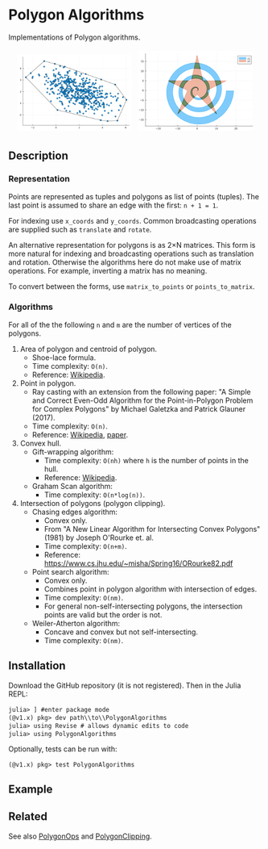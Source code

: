 # Polygon Algorithms

Implementations of Polygon algorithms.

<p align="center">
  <img src="images/convex_hull.png" width="45%" style="padding:5px"/>
  <img src="images/spiral_star.png" width="45%"  style="padding:5px"/> 
</p>

## Description
### Representation

Points are represented as tuples and polygons as list of points (tuples).
The last point is assumed to share an edge with the first: `n + 1 = 1`.

For indexing use `x_coords` and `y_coords`. 
Common broadcasting operations are supplied such as `translate` and `rotate`.

An alternative representation for polygons is as 2&times;N matrices. 
This form is more natural for indexing and broadcasting operations such as translation and rotation.
Otherwise the algorithms here do not make use of matrix operations. 
For example, inverting a matrix has no meaning.

To convert between the forms, use `matrix_to_points` or `points_to_matrix`.

### Algorithms

For all of the the following `n` and `m` are the number of vertices of the polygons.

1. Area of polygon and centroid of polygon. 
    - Shoe-lace formula.
    - Time complexity: `O(n)`. 
    - Reference: [Wikipedia](https://en.wikipedia.org/wiki/Polygon#Area).
2. Point in polygon.
    - Ray casting with an extension from the following paper: "A Simple and Correct Even-Odd Algorithm for the Point-in-Polygon Problem for Complex Polygons" by Michael Galetzka and Patrick Glauner (2017).
    - Time complexity: `O(n)`. 
    - Reference: [Wikipedia](https://en.wikipedia.org/wiki/Point_in_polygon), [paper](https://arxiv.org/abs/1207.3502).
3. Convex hull.
    - Gift-wrapping algorithm:
        - Time complexity: `O(nh)` where `h` is the number of points in the hull.
        - Reference: [Wikipedia](https://en.wikipedia.org/wiki/Gift_wrapping_algorithm).
    - Graham Scan algorithm:
        - Time complexity: `O(n*log(n))`.
4. Intersection of polygons (polygon clipping). 
    - Chasing edges algorithm:
        - Convex only.
        - From "A New Linear Algorithm for Intersecting Convex Polygons" (1981) by Joseph O'Rourke et. al.
        - Time complexity: `O(n+m)`.
        - Reference: https://www.cs.jhu.edu/~misha/Spring16/ORourke82.pdf
    - Point search algorithm:
        - Convex only.
        - Combines point in polygon algorithm with intersection of edges.
        - Time complexity: `O(nm)`.
        - For general non-self-intersecting polygons, the intersection points are valid but the order is not.
    - Weiler-Atherton algorithm:
        - Concave and convex but not self-intersecting.
        - Time complexity: `O(nm)`. 

## Installation

Download the GitHub repository (it is not registered). Then in the Julia REPL:
```
julia> ] #enter package mode
(@v1.x) pkg> dev path\\to\\PolygonAlgorithms
julia> using Revise # allows dynamic edits to code
julia> using PolygonAlgorithms
```

Optionally, tests can be run with:
```
(@v1.x) pkg> test PolygonAlgorithms
```

## Example


## Related

See also [PolygonOps](https://github.com/JuliaGeometry/PolygonOps.jl)
and [PolygonClipping](https://github.com/JuliaGeometry/PolygonClipping.jl).